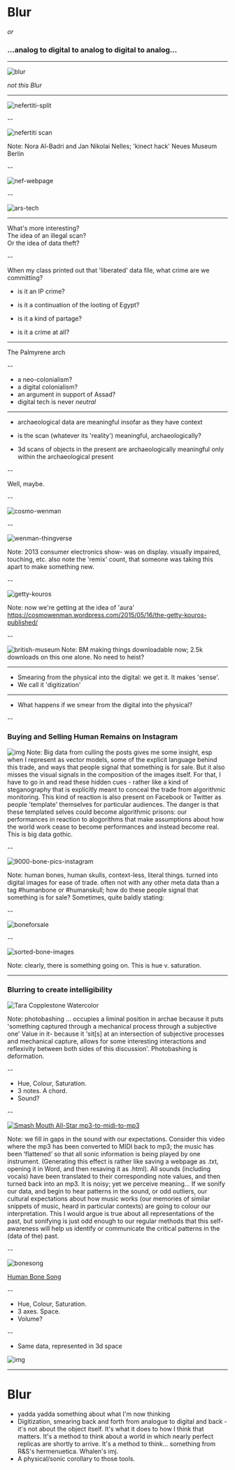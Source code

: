 # Blur

_or_

### ...analog to digital to analog to digital to analog...

---

![blur](https://upload.wikimedia.org/wikipedia/en/4/47/Blur_-_The_Best_of_-_cover_art.jpg)

_not this Blur_

---

![nefertiti-split](http://www.youngmanblog.com/wp-content/uploads/2016/03/nefertiti-Bust-scan.jpg)

--

![nefertiti scan](/images/nefertiti-scan.jpg)

Note: Nora Al-Badri and Jan Nikolai Nelles; 'kinect hack' Neues Museum Berlin

--

![nef-webpage](/images/nef-webpage.png)

--

![ars-tech](/images/ars-tech-heist-scan.png)

---

What's more interesting? <br> The idea of an illegal scan? <br> Or the idea of data theft?

--

When my class printed out that 'liberated' data file, what crime are we committing?

- is it an IP crime?

- is it a continuation of the looting of Egypt?

- is it a kind of partage?

- is it a crime at all?

---

The Palmyrene arch

--

- a neo-colonialism?
- a digital colonialism?
- an argument in support of Assad?
- digital tech is never _neutral_

---

- archaeological data are meaningful insofar as they have context
- is the scan (whatever its 'reality') meaningful, archaeologically?

- 3d scans of objects in the present are archaeologically meaningful only within the archaeological present

--

Well, maybe.

--

![cosmo-wenman](https://cdn-images-1.medium.com/max/2000/1*kM0aPtNUHmri7i1cHCGprQ.jpeg)

--

![wenman-thingverse](/images/wenman-thingverse.png)

Note: 2013 consumer electronics show- was on display. visually impaired, touching, etc. also note the 'remix' count, that someone was taking this apart to make something new.

--

![getty-kouros](/images/getty-kouros.png)

Note: now we're getting at the idea of 'aura' https://cosmowenman.wordpress.com/2015/05/16/the-getty-kouros-published/

--

![british-museum](/images/british-museum.png)
Note: BM making things downloadable now; 2.5k downloads on this one alone. No need to heist?

---

- Smearing from the physical into the digital: we get it. It makes 'sense'.
- We call it 'digitization'

---

- What happens if we smear from the digital into the physical?

--

### Buying and Selling Human Remains on Instagram

![img](bonetradesampler.png)
Note:
Big data from culling the posts gives me some insight, esp when I represent as vector models, some of the explicit language behind this trade, and ways that people signal that something is for sale. But it also misses the visual signals in the composition of the images itself. For that, I have to go in and read these hidden cues - rather like a kind of steganography that is explicitly meant to conceal the trade from algorithmic monitoring. This kind of reaction is also present on Facebook or Twitter as people 'template' themselves for particular audiences. The danger is that these templated selves could become algorithmic prisons: our performances in reaction to alogorithms that make assumptions about how the world work cease to become performances and instead become real. This is big data gothic.

--

![9000-bone-pics-instagram](/images/9000bone.jpg)

Note: human bones, human skulls, context-less, literal things. turned into digital images for ease of trade. often not with any other meta data than a tag #humanbone or #humanskull; how do these people signal that something is for sale? Sometimes, quite baldly stating:

--

![boneforsale](/images/skull-for-sale.jpg)

--

![sorted-bone-images](/images/sorted-bone-images.jpg)

Note: clearly, there is something going on. This is hue v. saturation.

---

### Blurring to create intelligibility

![Tara Copplestone Watercolor](copplestone-watercolor.png)

Note:
photobashing ... occupies a liminal position in archae because it puts 'something captured through a mechanical process through a subjective one'
Value in it- because it 'sit[s] at an intersection of subjective processes and mechanical capture, allows for some interesting interactions and reflexivity between both sides of this discussion'. Photobashing is deformation.

--

- Hue, Colour, Saturation.
- 3 notes. A chord.
- Sound?

--

[![Smash Mouth All-Star mp3-to-midi-to-mp3](http://img.youtube.com/vi/L_jWHffIx5E/0.jpg)](https://player.vimeo.com/video/149070596)

Note: we fill in gaps in the sound with our expectations. Consider this video where the mp3 has been converted to MIDI back to mp3; the music has been ‘flattened’ so that all sonic information is being played by one instrument. (Generating this effect is rather like saving a webpage as .txt, opening it in Word, and then resaving it as .html). All sounds (including vocals) have been translated to their corresponding note values, and then turned back into an mp3. It is noisy; yet we perceive meaning…  If we sonify our data, and begin to hear patterns in the sound, or odd outliers, our cultural expectations about how music works (our memories of similar snippets of music, heard in particular contexts) are going to colour our interpretation. This I would argue is true about all representations of the past, but sonifying is just odd enough to our regular methods that this self-awareness will help us identify or communicate the critical patterns in the (data of the) past.

--

![bonesong](/images/bonesong.png)

[Human Bone Song](https://soundcloud.com/shawn-graham-60451318/humanbonesong)

--

- Hue, Colour, Saturation.
- 3 axes. Space.
- Volume?

--

- Same data, represented in 3d space

![img](/images/9000images3dspace.jpg)

---

# Blur

- yadda yadda something about what I'm now thinking
- Digitization, smearing back and forth from analogue to digital and back - it's not about the object itself. It's what it does to how I think that matters. It's a method to think about a world in which nearly perfect replicas are shortly to arrive. It's a method to think... something from R&S's hermenuetica. Whalen's imj.
- A physical/sonic corollary to those tools.

